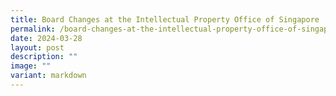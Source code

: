```yaml
---
title: Board Changes at the Intellectual Property Office of Singapore
permalink: /board-changes-at-the-intellectual-property-office-of-singapore/
date: 2024-03-28
layout: post
description: ""
image: ""
variant: markdown
---
```

